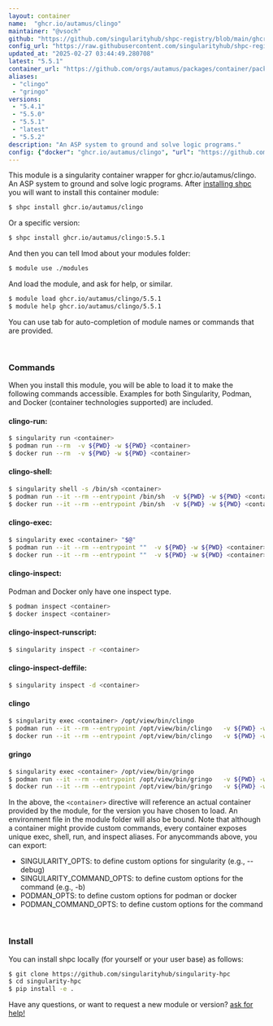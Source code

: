 ```yaml
---
layout: container
name:  "ghcr.io/autamus/clingo"
maintainer: "@vsoch"
github: "https://github.com/singularityhub/shpc-registry/blob/main/ghcr.io/autamus/clingo/container.yaml"
config_url: "https://raw.githubusercontent.com/singularityhub/shpc-registry/main/ghcr.io/autamus/clingo/container.yaml"
updated_at: "2025-02-27 03:44:49.280708"
latest: "5.5.1"
container_url: "https://github.com/orgs/autamus/packages/container/package/clingo"
aliases:
 - "clingo"
 - "gringo"
versions:
 - "5.4.1"
 - "5.5.0"
 - "5.5.1"
 - "latest"
 - "5.5.2"
description: "An ASP system to ground and solve logic programs."
config: {"docker": "ghcr.io/autamus/clingo", "url": "https://github.com/orgs/autamus/packages/container/package/clingo", "maintainer": "@vsoch", "description": "An ASP system to ground and solve logic programs.", "latest": {"5.5.1": "sha256:dc453ee2098625ad56dbafc7a9bfae656ba2577d3931b99edf1a836ac0635961"}, "tags": {"5.4.1": "sha256:c98a480f85a68063dfb9c4cb6eedfbe0cf84a1af737b73ef2d94213fffd91ff5", "5.5.0": "sha256:3abad0093b96f7f8336c2259f77410cc154656aa6f3dfbd482d2a05786b81bca", "5.5.1": "sha256:dc453ee2098625ad56dbafc7a9bfae656ba2577d3931b99edf1a836ac0635961", "latest": "sha256:e05c1faa82565fa999f58dda7bbb54d4f81851210777291cf56a209ab1cb134e", "5.5.2": "sha256:e05c1faa82565fa999f58dda7bbb54d4f81851210777291cf56a209ab1cb134e"}, "aliases": {"clingo": "/opt/view/bin/clingo", "gringo": "/opt/view/bin/gringo"}}
---
```


This module is a singularity container wrapper for ghcr.io/autamus/clingo.
An ASP system to ground and solve logic programs.
After [installing shpc](#install) you will want to install this container module:


```bash
$ shpc install ghcr.io/autamus/clingo
```

Or a specific version:

```bash
$ shpc install ghcr.io/autamus/clingo:5.5.1
```

And then you can tell lmod about your modules folder:

```bash
$ module use ./modules
```

And load the module, and ask for help, or similar.

```bash
$ module load ghcr.io/autamus/clingo/5.5.1
$ module help ghcr.io/autamus/clingo/5.5.1
```

You can use tab for auto-completion of module names or commands that are provided.

<br>

### Commands

When you install this module, you will be able to load it to make the following commands accessible.
Examples for both Singularity, Podman, and Docker (container technologies supported) are included.

#### clingo-run:

```bash
$ singularity run <container>
$ podman run --rm  -v ${PWD} -w ${PWD} <container>
$ docker run --rm  -v ${PWD} -w ${PWD} <container>
```

#### clingo-shell:

```bash
$ singularity shell -s /bin/sh <container>
$ podman run --it --rm --entrypoint /bin/sh  -v ${PWD} -w ${PWD} <container>
$ docker run --it --rm --entrypoint /bin/sh  -v ${PWD} -w ${PWD} <container>
```

#### clingo-exec:

```bash
$ singularity exec <container> "$@"
$ podman run --it --rm --entrypoint ""  -v ${PWD} -w ${PWD} <container> "$@"
$ docker run --it --rm --entrypoint ""  -v ${PWD} -w ${PWD} <container> "$@"
```

#### clingo-inspect:

Podman and Docker only have one inspect type.

```bash
$ podman inspect <container>
$ docker inspect <container>
```

#### clingo-inspect-runscript:

```bash
$ singularity inspect -r <container>
```

#### clingo-inspect-deffile:

```bash
$ singularity inspect -d <container>
```


#### clingo

```bash
$ singularity exec <container> /opt/view/bin/clingo
$ podman run --it --rm --entrypoint /opt/view/bin/clingo   -v ${PWD} -w ${PWD} <container> -c " $@"
$ docker run --it --rm --entrypoint /opt/view/bin/clingo   -v ${PWD} -w ${PWD} <container> -c " $@"
```


#### gringo

```bash
$ singularity exec <container> /opt/view/bin/gringo
$ podman run --it --rm --entrypoint /opt/view/bin/gringo   -v ${PWD} -w ${PWD} <container> -c " $@"
$ docker run --it --rm --entrypoint /opt/view/bin/gringo   -v ${PWD} -w ${PWD} <container> -c " $@"
```



In the above, the `<container>` directive will reference an actual container provided
by the module, for the version you have chosen to load. An environment file in the
module folder will also be bound. Note that although a container
might provide custom commands, every container exposes unique exec, shell, run, and
inspect aliases. For anycommands above, you can export:

 - SINGULARITY_OPTS: to define custom options for singularity (e.g., --debug)
 - SINGULARITY_COMMAND_OPTS: to define custom options for the command (e.g., -b)
 - PODMAN_OPTS: to define custom options for podman or docker
 - PODMAN_COMMAND_OPTS: to define custom options for the command

<br>

### Install

You can install shpc locally (for yourself or your user base) as follows:

```bash
$ git clone https://github.com/singularityhub/singularity-hpc
$ cd singularity-hpc
$ pip install -e .
```

Have any questions, or want to request a new module or version? [ask for help!](https://github.com/singularityhub/singularity-hpc/issues)